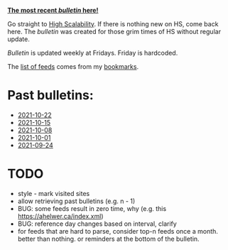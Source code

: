 [**The most recent _bulletin_ here!**][ref_current]

[ref_current]:https://htmlpreview.github.io/?https://github.com/jakub-m/bulletin/blob/mainline/bulletins/bulletin-2021-10-22.html

Go straight to [High Scalability](http://highscalability.com/). If there is nothing new on HS, come back here. The _bulletin_ was created for those grim times of HS without regular update.

_Bulletin_ is updated weekly at Fridays. Friday is hardcoded.


The [list of feeds][ref_feeds] comes from my [bookmarks][ref_tw].

# Past bulletins:

- [2021-10-22](https://htmlpreview.github.io/?https://github.com/jakub-m/bulletin/blob/mainline/bulletins/bulletin-2021-10-22.html)
- [2021-10-15](https://htmlpreview.github.io/?https://github.com/jakub-m/bulletin/blob/mainline/bulletins/bulletin-2021-10-15.html)
- [2021-10-08](https://htmlpreview.github.io/?https://github.com/jakub-m/bulletin/blob/mainline/bulletins/bulletin-2021-10-08.html)
- [2021-10-01](https://htmlpreview.github.io/?https://github.com/jakub-m/bulletin/blob/mainline/bulletins/bulletin-2021-10-01.html)
- [2021-09-24](https://htmlpreview.github.io/?https://github.com/jakub-m/bulletin/blob/mainline/bulletins/bulletin-2021-09-24.html)

# TODO

- style - mark visited sites
- allow retrieving past bulletins (e.g. n - 1)
- BUG: some feeds result in zero time, why (e.g. this https://ahelwer.ca/index.xml)
- BUG: reference day changes based on interval, clarify
- for feeds that are hard to parse, consider top-n feeds once a month. better than nothing. or reminders at the bottom of the bulletin.

[ref_tw]:https://twitter.com/JakubMikians
[ref_feeds]:feeds.conf

